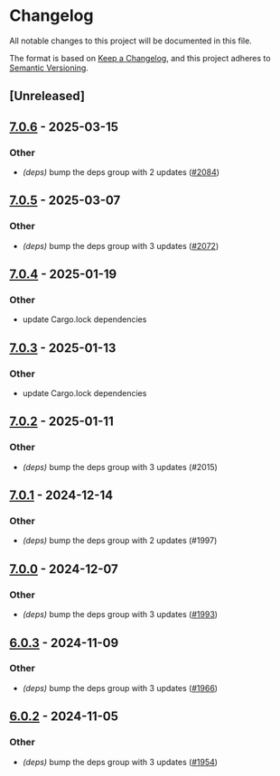 # Changelog

All notable changes to this project will be documented in this file.

The format is based on [Keep a Changelog](https://keepachangelog.com/en/1.0.0/),
and this project adheres to [Semantic Versioning](https://semver.org/spec/v2.0.0.html).

## [Unreleased]

## [7.0.6](https://github.com/cargo-bins/cargo-binstall/compare/cargo-toml-workspace-v7.0.5...cargo-toml-workspace-v7.0.6) - 2025-03-15

### Other

- *(deps)* bump the deps group with 2 updates ([#2084](https://github.com/cargo-bins/cargo-binstall/pull/2084))

## [7.0.5](https://github.com/cargo-bins/cargo-binstall/compare/cargo-toml-workspace-v7.0.4...cargo-toml-workspace-v7.0.5) - 2025-03-07

### Other

- *(deps)* bump the deps group with 3 updates ([#2072](https://github.com/cargo-bins/cargo-binstall/pull/2072))

## [7.0.4](https://github.com/cargo-bins/cargo-binstall/compare/cargo-toml-workspace-v7.0.3...cargo-toml-workspace-v7.0.4) - 2025-01-19

### Other

- update Cargo.lock dependencies

## [7.0.3](https://github.com/cargo-bins/cargo-binstall/compare/cargo-toml-workspace-v7.0.2...cargo-toml-workspace-v7.0.3) - 2025-01-13

### Other

- update Cargo.lock dependencies

## [7.0.2](https://github.com/cargo-bins/cargo-binstall/compare/cargo-toml-workspace-v7.0.1...cargo-toml-workspace-v7.0.2) - 2025-01-11

### Other

- *(deps)* bump the deps group with 3 updates (#2015)

## [7.0.1](https://github.com/cargo-bins/cargo-binstall/compare/cargo-toml-workspace-v7.0.0...cargo-toml-workspace-v7.0.1) - 2024-12-14

### Other

- *(deps)* bump the deps group with 2 updates (#1997)

## [7.0.0](https://github.com/cargo-bins/cargo-binstall/compare/cargo-toml-workspace-v6.0.3...cargo-toml-workspace-v7.0.0) - 2024-12-07

### Other

- *(deps)* bump the deps group with 3 updates ([#1993](https://github.com/cargo-bins/cargo-binstall/pull/1993))

## [6.0.3](https://github.com/cargo-bins/cargo-binstall/compare/cargo-toml-workspace-v6.0.2...cargo-toml-workspace-v6.0.3) - 2024-11-09

### Other

- *(deps)* bump the deps group with 3 updates ([#1966](https://github.com/cargo-bins/cargo-binstall/pull/1966))

## [6.0.2](https://github.com/cargo-bins/cargo-binstall/compare/cargo-toml-workspace-v6.0.1...cargo-toml-workspace-v6.0.2) - 2024-11-05

### Other

- *(deps)* bump the deps group with 3 updates ([#1954](https://github.com/cargo-bins/cargo-binstall/pull/1954))
